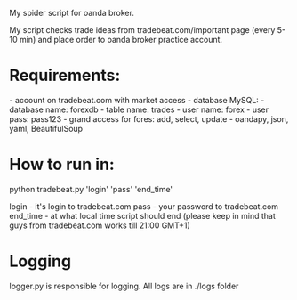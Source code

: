 My spider script for oanda broker.

My script checks trade ideas from tradebeat.com/important page (every 5-10 min) and place order to oanda broker practice account.

<h1>Requirements:</h1>
- account on tradebeat.com with market access
- database MySQL:
    - database name: forexdb
    - table name: trades
    - user name: forex
    - user pass: pass123
    - grand access for fores: add, select, update
- oandapy, json, yaml, BeautifulSoup

<h1>How to run in:</h1>
python tradebeat.py 'login' 'pass' 'end_time'

login - it's login to tradebeat.com
pass - your password to tradebeat.com
end_time - at what local time script should end (please keep in mind that guys from tradebeat.com works till 21:00 GMT+1)

<h1>Logging</h1>
logger.py is responsible for logging. All logs are in ./logs folder
 

